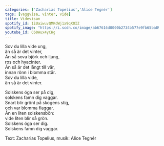```yaml
---
categories: ['Zacharias Topelius','Alice Tegnér']
tags: [vaggvisa, vinter, vide]
title: Videvisan
spotify_id: 1iUaiwuvQMKdWj1x9qXOIZ
spotify_image: "https://i.scdn.co/image/ab67616d0000b2734b577e9fb65ba893513756cf"
youtube_id: C60Aux4yCHg
---
```


Sov du lilla vide ung,  
än så är det vinter,  
Än så sova björk och ljung,  
ros och hyacinter.  
Än så är det långt till vår,  
innan rönn i blomma står.  
Sov du lilla vide,  
än så är det vinter.
 
Solskens öga ser på dig,  
solskens famn dig vaggar.  
Snart blir grönt på skogens stig,  
och var blomma flaggar.  
Än en liten solskensbön:  
vide liten blir så grön.  
Solskens öga ser dig.  
Solskens famn dig vaggar.


Text: Zacharias Topelius, musik: Alice Tegnér
